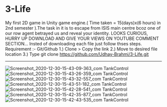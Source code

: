 # 3-Life
My first 2D game in Unity game engine.( Time taken = 15(days)x(6 hours)  in 2nd semester ).The task in it is to escape from ISIS main centre bcoz one of our row agent betrayed us and reveal your identity.
LOOKS CURIOUS, HURRY UP DOWNLOAD AND GIVE YOUR VIEWS ON YOUTUBE COMMENT SECTION...
Insted of downloading each file just follow thses steps.
Requirement :- Git/Github
1.) Clone > Copy the link
2.) Move to desired file location
3.) Type git clone https://github.com/Udhay-Brahmi/3-Life.git

------------------------------------------------------------------------------------------------------------------------------------------------
![Screenshot_2020-12-30-15-43-09-363_com TankControl](https://user-images.githubusercontent.com/72250606/103344969-1e6e9900-4ab6-11eb-935c-4ff931d09a96.png)
![Screenshot_2020-12-30-15-43-26-359_com TankControl](https://user-images.githubusercontent.com/72250606/103344998-30503c00-4ab6-11eb-8cbf-b06f7f4ff22d.png)
![Screenshot_2020-12-30-15-43-32-557_com TankControl](https://user-images.githubusercontent.com/72250606/103345002-35ad8680-4ab6-11eb-8d12-327933493c62.png)
![Screenshot_2020-12-30-15-43-51-182_com TankControl](https://user-images.githubusercontent.com/72250606/103345008-3b0ad100-4ab6-11eb-9b2a-ef61414d9416.png)
![Screenshot_2020-12-30-15-42-28-541_com TankControl](https://user-images.githubusercontent.com/72250606/103345015-4100b200-4ab6-11eb-8282-4ef2a323ae5a.png)
![Screenshot_2020-12-30-15-42-35-877_com TankControl](https://user-images.githubusercontent.com/72250606/103345018-4231df00-4ab6-11eb-9682-e81ae466d7b7.png)
![Screenshot_2020-12-30-15-42-43-535_com TankControl](https://user-images.githubusercontent.com/72250606/103345021-43630c00-4ab6-11eb-8deb-d19ec83ea23f.png)
